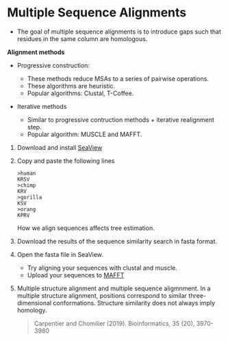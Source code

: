 # Multiple Sequence Alignments

- The goal of multiple sequence alignments is to introduce gaps such that residues in 
the same column are homologous.

**Alignment methods**
- Progressive construction:
  - These methods reduce MSAs to a series of pairwise operations.
  - These algorithms are heuristic.
  - Popular algorithms: Clustal, T-Coffee.

- Iterative methods
  - Similar to progressive contruction methods + iterative realignment step.
  - Popular algorithm: MUSCLE and MAFFT.

1. Download and install [SeaView](http://doua.prabi.fr/software/seaview)
2. Copy and paste the following lines
   ```
   >human
   KRSV
   >chimp
   KRV
   >gorilla
   KSV
   >orang
   KPRV
   ```
   
   How we align sequences affects tree estimation.

3. Download the results of the sequence similarity search in fasta format.
4. Open the fasta file in SeaView.
   - Try aligning your sequences with clustal and muscle.
   - Upload your sequences to [MAFFT](https://mafft.cbrc.jp/alignment/server/)

5. Multiple structure alignment and multiple sequence aligmnment.
   In a multiple structure alignment, positions correspond to similar three-dimensional
   conformations. Structure similarity does not always imply homology.
   > Carpentier and Chomilier (2019). Bioinformatics, 35 (20), 3970-3980
   
   
